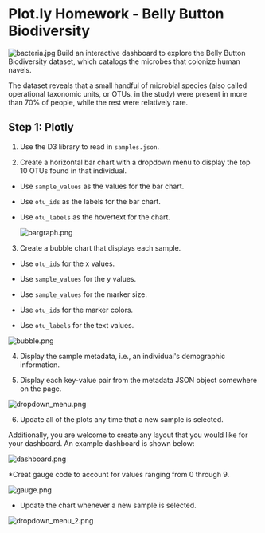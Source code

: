 # Plot.ly Homework - Belly Button Biodiversity

![bacteria.jpg](Images/bacteria.jpg)
 Build an interactive dashboard to explore the Belly Button Biodiversity dataset, which catalogs the microbes that colonize human navels.

The dataset reveals that a small handful of microbial species (also called operational taxonomic units, or OTUs, in the study) were present in more than 70% of people, while the rest were relatively rare.

## Step 1: Plotly

1. Use the D3 library to read in `samples.json`.

2. Create a horizontal bar chart with a dropdown menu to display the top 10 OTUs found in that individual.

* Use `sample_values` as the values for the bar chart.

* Use `otu_ids` as the labels for the bar chart.

* Use `otu_labels` as the hovertext for the chart.

  ![bargraph.png](Images/bargraph.png)

3. Create a bubble chart that displays each sample.

* Use `otu_ids` for the x values.

* Use `sample_values` for the y values.

* Use `sample_values` for the marker size.

* Use `otu_ids` for the marker colors.

* Use `otu_labels` for the text values.

![bubble.png](Images/bubble.png)

4. Display the sample metadata, i.e., an individual's demographic information.

5. Display each key-value pair from the metadata JSON object somewhere on the page.

![dropdown_menu.png](Images/dropdown_menu.png)

6. Update all of the plots any time that a new sample is selected.

Additionally, you are welcome to create any layout that you would like for your dashboard. An example dashboard is shown below:

![dashboard.png](Images/dashboard.png)

*Creat gauge code to account for values ranging from 0 through 9.

![gauge.png](Images/gauge.png)

* Update the chart whenever a new sample is selected.

![dropdown_menu_2.png](Images/dropdown_menu_2.png)



